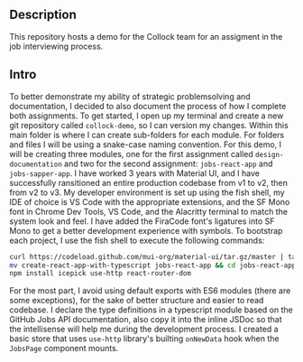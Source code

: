 ## Description

This repository hosts a demo for the Collock team for an assigment in the job interviewing process.

## Intro

To better demonstrate my ability of strategic problemsolving and documentation, I decided to also document the process of how I complete both assignments. To get started, I open up my terminal and create a new git repository called `collock-demo`, so I can version my changes. Within this main folder is where I can create sub-folders for each module. For folders and files I will be using a snake-case naming convention. For this demo, I will be creating three modules, one for the first assignment called `design-documentation` and two for the second assignment: `jobs-react-app` and `jobs-sapper-app`. I have worked 3 years with Material UI, and I have successfully ransitioned an entire production codebase from v1 to v2, then from v2 to v3.
My developer environment is set up using the fish shell, my IDE of choice is VS Code with the appropriate extensions, and the SF Mono font in Chrome Dev Tools, VS Code, and the Alacritty terminal to match the system look and feel. I have added the FiraCode font's ligatures into SF Mono to get a better development experience with symbols. To bootstrap each project, I use the fish shell to execute the following commands:

```bash
curl https://codeload.github.com/mui-org/material-ui/tar.gz/master | tar -xz --strip=2 material-ui-master/examples/create-react-app-with-typescript
mv create-react-app-with-typescript jobs-react-app && cd jobs-react-app
npm install icepick use-http react-router-dom
```

For the most part, I avoid using default exports with ES6 modules (there are some exceptions), for the sake of better structure and easier to read codebase. I declare the type definitions in a typescript module based on the GitHub Jobs API documentation, also copy it into the inline JSDoc so that the intellisense will help me during the development process. I created a basic store that uses `use-http` library's builting `onNewData` hook when the `JobsPage` component mounts.
